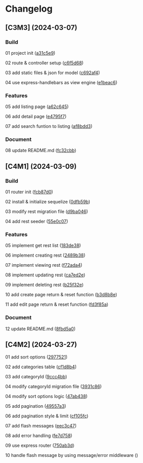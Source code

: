 # Changelog

## [C3M3] (2024-03-07)

### Build

01 project init ([a31c5e9](https://github.com/Alejandrocsdev/restList/commit/a31c5e92a72610e8fb8b1a832b3a20643eb66701))

02 route & controller setup ([c6f5d68](https://github.com/Alejandrocsdev/restList/commit/c6f5d689e219908ba7e9aca609abff7f265d6f68))

03 add static files & json for model ([c692af4](https://github.com/Alejandrocsdev/restList/commit/c692af4261b8441b5527c13e330b989ebb039227))

04 use express-handlebars as view engine ([e1beac6](https://github.com/Alejandrocsdev/restList/commit/e1beac69401aa14f6fdf6b0a639a71e2eb2bbbb0))

### Features

05 add listing page ([a62c645](https://github.com/Alejandrocsdev/restList/commit/a62c64547d08bca3ef79ede4af80bbde2c946d5d))

06 add detail page ([e4795f7](https://github.com/Alejandrocsdev/restList/commit/e4795f77850c1a0475982c51dbb0ae3c6f463dd9))

07 add search funtion to listing ([af8bdd3](https://github.com/Alejandrocsdev/restList/commit/af8bdd3a44a4b35aff82caef8562b96b5af55587))

### Document

08 update README.md ([fc32cbb](https://github.com/Alejandrocsdev/restList/commit/fc32cbb1b7f7fa7c7b89f9be120419f3b44cec11))

## [C4M1] (2024-03-09)

### Build

01 router init ([fcb87d0](https://github.com/Alejandrocsdev/restList/commit/fcb87d05db4e43ae716fcb6f0250abc0a4a4aa85))

02 install & initialize sequelize ([0dfb59b](https://github.com/Alejandrocsdev/restList/commit/0dfb59bc0a70d377c8e08711be3ee7b596eeefb6))

03 modify rest migration file ([d9ba046](https://github.com/Alejandrocsdev/restList/commit/d9ba046b81d3c18b465cc69614f012192ba5a04f))

04 add rest seeder ([55e0c07](https://github.com/Alejandrocsdev/restList/commit/55e0c0724993ba1f7cbbcdf2a5590a2248f04546))

### Features

05 implement get rest list ([183de38](https://github.com/Alejandrocsdev/restList/commit/183de381e61929af3e9b9e75165df7138878097d))

06 implement creating rest ([2489b38](https://github.com/Alejandrocsdev/restList/commit/2489b387479571194309103e81a348c4dd31b0b8))

07 implement viewing rest ([f72ada4](https://github.com/Alejandrocsdev/restList/commit/f72ada4c220cbf72d7a4a4b508fc7a57d59720fe))

08 implement updating rest ([ca7ed2e](https://github.com/Alejandrocsdev/restList/commit/ca7ed2e5dc2595cbb2619afc7705d5ff2cb8762f))

09 implement deleting rest ([b25f32e](https://github.com/Alejandrocsdev/restList/commit/b25f32eca40a874a29c8af1d3d537a0b63c89388))

10 add create page return & reset function ([b3d8b8e](https://github.com/Alejandrocsdev/restList/commit/b3d8b8e0764f289878e19c2327e635b2a41efa63))

11 add edit page return & reset function ([fd3f85a](https://github.com/Alejandrocsdev/restList/commit/fd3f85af825ad94abc812fa200022e8cd9ed329b))

### Document

12 update README.md ([8fbd5a0](https://github.com/Alejandrocsdev/restList/commit/8fbd5a06c53b1f8a1ac5681d373a3f52aa287c98))

## [C4M2] (2024-03-27)

01 add sort options ([2977521](https://github.com/Alejandrocsdev/restList/commit/29775211527b841c78805e3dda836f41c01915e8))

02 add categories table ([cf1d8b4](https://github.com/Alejandrocsdev/restList/commit/cf1d8b4d2499b4b63b75b9c4cbfa73cab3f05da8))

03 add categoryId ([9ccc4bb](https://github.com/Alejandrocsdev/restList/commit/9ccc4bb3541178c74d0a7ac34e7f6e28adbea523))

04 modify categoryId migration file ([3931c86](https://github.com/Alejandrocsdev/restList/commit/3931c8621868f61cb3590942f0e59d4f8f745d35))

04 modify sort options logic ([47ab438](https://github.com/Alejandrocsdev/restList/commit/47ab4384552c96ad2d7ab46f2192fb09f55e6eb4))

05 add pagination ([49557a3](https://github.com/Alejandrocsdev/restList/commit/49557a3f21b653cb5c600db90a21d9d436601e73))

06 add pagination style & limit ([cf105fc](https://github.com/Alejandrocsdev/restList/commit/cf105fc881900f8d3f468941fcb53fbba2936405))

07 add flash messages ([eec3c47](https://github.com/Alejandrocsdev/restList/commit/eec3c47cf27fa197d178c31fc07b1b24c536cf62))

08 add error handling ([fe7d758](https://github.com/Alejandrocsdev/restList/commit/fe7d758735922cdb2f45f7a9ce61e5e6424d5889))

09 use express router ([750ab3d](https://github.com/Alejandrocsdev/restList/commit/750ab3d614373ae751c3a0ba8e2f97fff93c13f3))

10 handle flash message by using message/error middleware ([](https://github.com/Alejandrocsdev/restList/commit/))